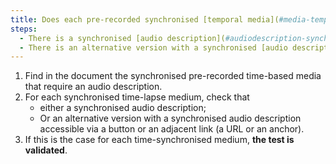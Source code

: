 ```yaml
---
title: Does each pre-recorded synchronised [temporal media](#media-temporel-type-son-video-et-synchronise) meet, if necessary, one of these conditions (excluding special cases)?
steps:
  - There is a synchronised [audio description](#audiodescription-synchronisee-media-temporal).
  - There is an alternative version with a synchronised [audio description](#synchronised-audio-description-time-based-media).
---
```


1. Find in the document the synchronised pre-recorded time-based media that require an audio description.
2. For each synchronised time-lapse medium, check that
   - either a synchronised audio description;
   - Or an alternative version with a synchronised audio description accessible via a button or an adjacent link (a URL or an anchor).
3. If this is the case for each time-synchronised medium, **the test is validated**.
